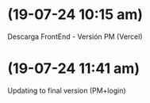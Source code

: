 (19-07-24 10:15 am)
=====================================================
Descarga FrontEnd - Versión PM (Vercel)


(19-07-24 11:41 am)
=====================================================
Updating to final version (PM+login)